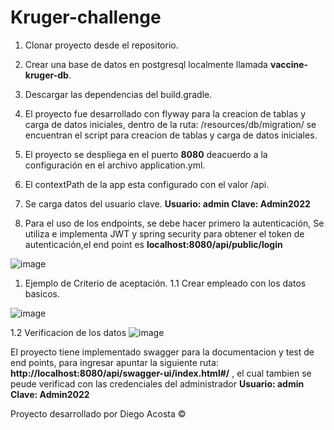# Kruger-challenge


1. Clonar proyecto desde el repositorio.
2. Crear una base de datos en postgresql localmente llamada **vaccine-kruger-db**.
3. Descargar las dependencias del build.gradle.
4. El proyecto fue desarrollado con flyway para la creacion de tablas y carga de datos iniciales, dentro de la ruta: /resources/db/migration/ se encuentran el script para creacion de tablas y carga de datos iniciales.

5. El proyecto se despliega en el puerto **8080** deacuerdo a la configuración en el archivo application.yml.

6. El contextPath de la app esta configurado con el valor /api.

7. Se carga datos del usuario clave. **Usuario: admin Clave: Admin2022**

8. Para el uso de los endpoints, se debe hacer primero la autenticación, Se utiliza e implementa JWT y spring security para obtener el token de autenticación,el end point es **localhost:8080/api/public/login** 

![image](https://user-images.githubusercontent.com/62367756/221442652-91aab26f-11cb-4e53-9b0f-550881a6ba7f.png)

1. Ejemplo de Criterio de aceptación.
1.1 Crear empleado con los datos basicos.

![image](https://user-images.githubusercontent.com/62367756/221443555-4df17380-1e82-477d-9c19-cd249f58bfdc.png)

1.2 Verificacion  de los datos 
![image](https://user-images.githubusercontent.com/62367756/221443765-62e9eced-aad7-4600-994e-d713d0f08670.png)


El proyecto tiene implementado swagger para la documentacion y test de end points, para ingresar apuntar la siguiente ruta: **http://localhost:8080/api/swagger-ui/index.html#/** , el cual tambien se peude verificad con las credenciales del administrador **Usuario: admin Clave: Admin2022**


Proyecto desarrollado por Diego Acosta ©
